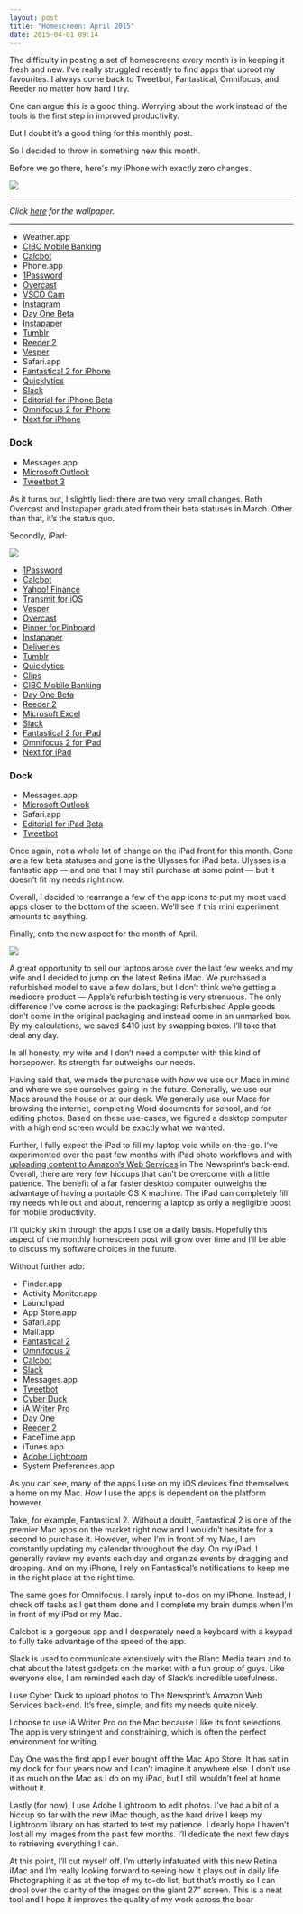 ```yaml
---
layout: post
title: "Homescreen: April 2015"
date: 2015-04-01 09:14
---
```


The difficulty in posting a set of homescreens every month is in keeping it fresh and new. I’ve really struggled recently to find apps that uproot my favourites. I always come back to Tweetbot, Fantastical, Omnifocus, and Reeder no matter how hard I try. 

One can argue this is a good thing. Worrying about the work instead of the tools is the first step in improved productivity. 

But I doubt it’s a good thing for this monthly post.

So I decided to throw in something new this month.

Before we go there, here's my iPhone with exactly zero changes.

![](http://thenewsprint.s3.amazonaws.com/media/2015/04/April%20iPhone%20Homescreen.png)

---

*Click [here](http://thenewsprint.s3.amazonaws.com/media/2015/04/April%20Homescreen%20Wallpaper.png) for the wallpaper.*

---

* Weather.app
* [CIBC Mobile Banking](https://itunes.apple.com/ca/app/cibc-mobile-banking/id351448953?mt=8&uo=4&at=1l3v5At)
* [Calcbot](https://itunes.apple.com/ca/app/calcbot-intelligent-calculator/id376694347?mt=8&uo=4&at=1l3v5At)
* Phone.app
* [1Password](https://itunes.apple.com/ca/app/1password-password-manager/id568903335?mt=8&uo=4&at=1l3v5At)
* [Overcast](https://itunes.apple.com/ca/app/overcast-podcast-player/id888422857?mt=8&uo=4&at=1l3v5At)
* [VSCO Cam](https://itunes.apple.com/ca/app/vsco-cam/id588013838?mt=8&uo=4&at=1l3v5At)
* [Instagram](https://itunes.apple.com/ca/app/instagram/id389801252?mt=8&uo=4&at=1l3v5At)
* [Day One Beta](https://itunes.apple.com/ca/app/day-one-journal-diary/id421706526?mt=8&uo=4&at=1l3v5At)
* [Instapaper](https://itunes.apple.com/ca/app/instapaper/id288545208?mt=8&uo=4&at=1l3v5At)
* [Tumblr](https://itunes.apple.com/ca/app/tumblr/id305343404?mt=8&uo=4&at=1l3v5At)
* [Reeder 2](https://itunes.apple.com/ca/app/reeder-2/id697846300?mt=8&uo=4&at=1l3v5At)
* [Vesper](https://itunes.apple.com/ca/app/vesper/id655895325?mt=8&uo=4&at=1l3v5At)
* Safari.app
* [Fantastical 2 for iPhone](https://itunes.apple.com/ca/app/fantastical-2-for-iphone-calendar/id718043190?mt=8&uo=4&at=1l3v5At)
* [Quicklytics](https://itunes.apple.com/ca/app/quicklytics-google-analytics/id354890919?mt=8&uo=4&at=1l3v5At)
* [Slack](https://itunes.apple.com/ca/app/slack-team-communication/id618783545?mt=8&uo=4&at=1l3v5At)
* [Editorial for iPhone Beta](https://itunes.apple.com/ca/app/editorial/id673907758?mt=8&uo=4&at=1l3v5At)
* [Omnifocus 2 for iPhone](https://itunes.apple.com/ca/app/omnifocus-2-for-iphone/id690305341?mt=8&uo=4&at=1l3v5At)
* [Next for iPhone](https://itunes.apple.com/ca/app/next-for-iphone-track-your/id596366290?mt=8&uo=4&at=1l3v5At)

### Dock
* Messages.app
* [Microsoft Outlook](https://itunes.apple.com/ca/app/microsoft-outlook/id951937596?mt=8&uo=4&at=1l3v5At)
* [Tweetbot 3](https://itunes.apple.com/ca/app/tweetbot-3-for-twitter-iphone/id722294701?mt=8&uo=4&at=1l3v5At)

As it turns out, I slightly lied: there are two very small changes. Both Overcast and Instapaper graduated from their beta statuses in March. Other than that, it’s the status quo.

Secondly, iPad:

*![](http://thenewsprint.s3.amazonaws.com/media/2015/04/April%20iPad%20Homescreen.png)*

* [1Password](https://itunes.apple.com/ca/app/1password-password-manager/id568903335?mt=8&uo=4&at=1l3v5At)
* [Calcbot](https://itunes.apple.com/ca/app/calcbot-intelligent-calculator/id376694347?mt=8&uo=4&at=1l3v5At)
* [Yahoo! Finance](https://itunes.apple.com/ca/app/yahoo-finance/id328412701?mt=8&uo=4&at=1l3v5At)
* [Transmit for iOS](https://itunes.apple.com/ca/app/transmit-for-ios/id917432930?mt=8&uo=4&at=1l3v5At)
* [Vesper](https://itunes.apple.com/ca/app/vesper/id655895325?mt=8&uo=4&at=1l3v5At)
* [Overcast](https://itunes.apple.com/ca/app/overcast-podcast-player/id888422857?mt=8&uo=4&at=1l3v5At)
* [Pinner for Pinboard](https://itunes.apple.com/ca/app/pinner-for-pinboard/id591613202?mt=8&uo=4&at=1l3v5At)
* [Instapaper](https://itunes.apple.com/ca/app/instapaper/id288545208?mt=8&uo=4&at=1l3v5At)
* [Deliveries](https://itunes.apple.com/ca/app/deliveries-a-package-tracker/id290986013?mt=8&uo=4&at=1l3v5At)
* [Tumblr](https://itunes.apple.com/ca/app/tumblr/id305343404?mt=8&uo=4&at=1l3v5At)
* [Quicklytics](https://itunes.apple.com/ca/app/quicklytics-google-analytics/id354890919?mt=8&uo=4&at=1l3v5At)
* [Clips](https://itunes.apple.com/ca/app/clips-copy-paste-anywhere/id917638056?mt=8&uo=4&at=1l3v5At)
* [CIBC Mobile Banking](https://itunes.apple.com/ca/app/cibc-mobile-banking/id351448953?mt=8&uo=4&at=1l3v5At)
* [Day One Beta](https://itunes.apple.com/ca/app/day-one-journal-diary/id421706526?mt=8&uo=4&at=1l3v5At)
* [Reeder 2](https://itunes.apple.com/ca/app/reeder-2/id697846300?mt=8&uo=4&at=1l3v5At)
* [Microsoft Excel](https://itunes.apple.com/ca/app/microsoft-excel/id586683407?mt=8&uo=4&at=1l3v5At)
* [Slack](https://itunes.apple.com/ca/app/slack-team-communication/id618783545?mt=8&uo=4&at=1l3v5At)
* [Fantastical 2 for iPad](https://itunes.apple.com/ca/app/fantastical-2-for-ipad-calendar/id830708155?mt=8&uo=4&at=1l3v5At)
* [Omnifocus 2 for iPad](https://itunes.apple.com/ca/app/omnifocus-2-for-ipad/id904071710?mt=8&uo=4&at=1l3v5At)
* [Next for iPad](https://itunes.apple.com/ca/app/next-for-ipad-track-your-expenses/id833413936?mt=8&uo=4&at=1l3v5At)

### Dock
* Messages.app
* [Microsoft Outlook](https://itunes.apple.com/ca/app/microsoft-outlook/id951937596?mt=8&uo=4&at=1l3v5At)
* Safari.app
* [Editorial for iPad Beta](https://itunes.apple.com/ca/app/editorial/id673907758?mt=8&uo=4&at=1l3v5At)
* [Tweetbot](https://itunes.apple.com/ca/app/tweetbot-for-twitter-ipad/id498801050?mt=8&uo=4&at=1l3v5At)

Once again, not a whole lot of change on the iPad front for this month. Gone are a few beta statuses and gone is the Ulysses for iPad beta. Ulysses is a fantastic app — and one that I may still purchase at some point — but it doesn’t fit my needs right now.

Overall, I decided to rearrange a few of the app icons to put my most used apps closer to the bottom of the screen. We’ll see if this mini experiment amounts to anything.

Finally, onto the new aspect for the month of April.

*![](http://thenewsprint.s3.amazonaws.com/media/2015/04/April%20Mac%20Homescreen.png)*

A great opportunity to sell our laptops arose over the last few weeks and my wife and I decided to jump on the latest Retina iMac. We purchased a refurbished model to save a few dollars, but I don’t think we’re getting a mediocre product — Apple’s refurbish testing is very strenuous. The only difference I’ve come across is the packaging: Refurbished Apple goods don’t come in the original packaging and instead come in an unmarked box. By my calculations, we saved $410 just by swapping boxes. I’ll take that deal any day.

In all honesty, my wife and I don’t need a computer with this kind of horsepower. Its strength far outweighs our needs. 

Having said that, we made the purchase with *how* we use our Macs in mind and where we see ourselves going in the future. Generally, we use our Macs around the house or at our desk. We generally use our Macs for browsing the internet, completing Word documents for school, and for editing photos. Based on these use-cases, we figured a desktop computer with a high end screen would be exactly what we wanted.

Further, I fully expect the iPad to fill my laptop void while on-the-go. I’ve experimented over the past few months with iPad photo workflows and with [uploading content to Amazon’s Web Services](http://thenewsprint.co/2015/01/29/an-ipadonly-workflow-for-creating-jekyll-posts/) in The Newsprint’s back-end. Overall, there are very few hiccups that can’t be overcome with a little patience. The benefit of a far faster desktop computer outweighs the advantage of having a portable OS X machine. The iPad can completely fill my needs while out and about, rendering a laptop as only a negligible boost for mobile productivity.

I’ll quickly skim through the apps I use on a daily basis. Hopefully this aspect of the monthly homescreen post will grow over time and I’ll be able to discuss my software choices in the future.

Without further ado:

* Finder.app
* Activity Monitor.app
* Launchpad
* App Store.app
* Safari.app
* Mail.app
* [Fantastical 2](https://itunes.apple.com/ca/app/fantastical-2-calendar-reminders/id975937182?mt=12&uo=4&at=1l3v5At)
* [Omnifocus 2](https://itunes.apple.com/ca/app/omnifocus-2/id867299399?mt=12&uo=4&at=1l3v5At)
* [Calcbot](https://itunes.apple.com/ca/app/calcbot-intelligent-calculator/id931657367?mt=12&uo=4&at=1l3v5At)
* [Slack](https://itunes.apple.com/ca/app/slack/id803453959?mt=12&uo=4&at=1l3v5At)
* Messages.app
* [Tweetbot](https://itunes.apple.com/ca/app/tweetbot-for-twitter/id557168941?mt=12&uo=4&at=1l3v5At)
* [Cyber Duck](https://cyberduck.io)
* [iA Writer Pro](https://itunes.apple.com/ca/app/ia-writer-pro/id775737590?mt=12&uo=4&at=1l3v5At)
* [Day One](https://itunes.apple.com/ca/app/day-one/id422304217?mt=12&uo=4&at=1l3v5At)
* [Reeder 2](https://itunes.apple.com/ca/app/reeder-2/id880001334?mt=12&uo=4&at=1l3v5At)
* FaceTime.app
* iTunes.app
* [Adobe Lightroom](http://www.adobe.com/creativecloud/photography.html?sdid=KKTJE&skwcid=AL!3085!3!66757099698!e!!g!!adobe%20lightroom&ef_id=VRtvGgAABLdznYGT:20150401040754:s)
* System Preferences.app

As you can see, many of the apps I use on my iOS devices find themselves a home on my Mac. *How* I use the apps is dependent on the platform however.

Take, for example, Fantastical 2. Without a doubt, Fantastical 2 is one of the premier Mac apps on the market right now and I wouldn’t hesitate for a second to purchase it. However, when I’m in front of my Mac, I am constantly updating my calendar throughout the day. On my iPad, I generally review my events each day and organize events by dragging and dropping. And on my iPhone, I rely on Fantastical’s notifications to keep me in the right place at the right time.

The same goes for Omnifocus. I rarely input to-dos on my iPhone. Instead, I check off tasks as I get them done and I complete my brain dumps when I’m in front of my iPad or my Mac.

Calcbot is a gorgeous app and I desperately need a keyboard with a keypad to fully take advantage of the speed of the app.

Slack is used to communicate extensively with the Blanc Media team and to chat about the latest gadgets on the market with a fun group of guys. Like everyone else, I am reminded each day of Slack’s incredible usefulness.

I use Cyber Duck to upload photos to The Newsprint’s Amazon Web Services back-end. It’s free, simple, and fits my needs quite nicely.

I choose to use iA Writer Pro on the Mac because I like its font selections. The app is very stringent and constraining, which is often the perfect environment for writing.

Day One was the first app I ever bought off the Mac App Store. It has sat in my dock for four years now and I can’t imagine it anywhere else. I don’t use it as much on the Mac as I do on my iPad, but I still wouldn’t feel at home without it.

Lastly (for now), I use Adobe Lightroom to edit photos. I’ve had a bit of a hiccup so far with the new iMac though, as the hard drive I keep my Lightroom library on has started to test my patience. I dearly hope I haven’t lost all my images from the past few months. I’ll dedicate the next few days to retrieving everything I can.

At this point, I’ll cut myself off. I’m utterly infatuated with this new Retina iMac and I’m really looking forward to seeing how it plays out in daily life. Photographing it as at the top of my to-do list, but that’s mostly so I can drool over the clarity of the images on the giant 27” screen. This is a neat tool and I hope it improves the quality of my work across the boar